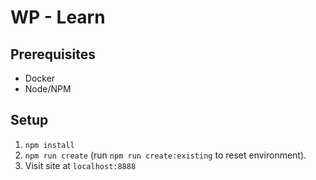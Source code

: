 # WP - Learn

## Prerequisites
- Docker
- Node/NPM

## Setup
1. `npm install`
2. `npm run create` (run `npm run create:existing` to reset environment).
3. Visit site at `localhost:8888`
